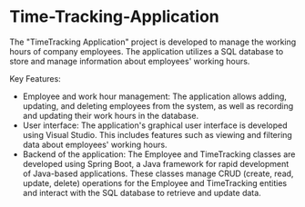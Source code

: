 # Time-Tracking-Application

The "TimeTracking Application" project is developed to manage the working hours of company employees. The application utilizes a SQL database to store and manage information about employees' working hours.

Key Features:
- Employee and work hour management: The application allows adding, updating, and deleting employees from the system, as well as recording and updating their work hours in the database.
- User interface: The application's graphical user interface is developed using Visual Studio. This includes features such as viewing and filtering data about employees' working hours.
- Backend of the application: The Employee and TimeTracking classes are developed using Spring Boot, a Java framework for rapid development of Java-based applications. These classes manage CRUD (create, read, update, delete) operations for the Employee and TimeTracking entities and interact with the SQL database to retrieve and update data.

